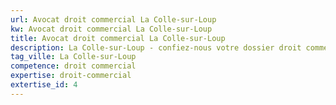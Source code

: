 ```yaml
---
url: Avocat droit commercial La Colle-sur-Loup
kw: Avocat droit commercial La Colle-sur-Loup
title: Avocat droit commercial La Colle-sur-Loup
description: La Colle-sur-Loup - confiez-nous votre dossier droit commercial
tag_ville: La Colle-sur-Loup
competence: droit commercial
expertise: droit-commercial
extertise_id: 4
---
```

